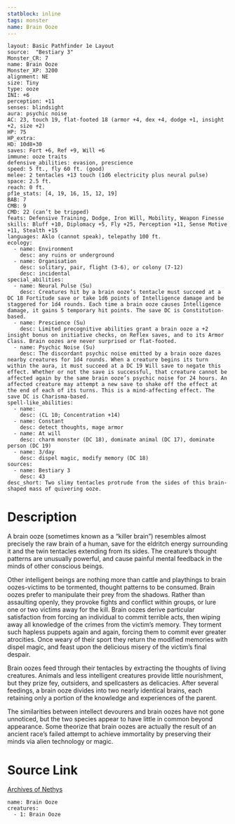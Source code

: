 ```yaml
---
statblock: inline
tags: monster
name: Brain Ooze
---
```

```statblock
layout: Basic Pathfinder 1e Layout
source:  "Bestiary 3"
Monster_CR: 7
name: Brain Ooze
Monster_XP: 3200
alignment: NE
size: Tiny
type: ooze
INI: +6
perception: +11
senses: blindsight
aura: psychic noise
AC: 23, touch 19, flat-footed 18 (armor +4, dex +4, dodge +1, insight +2, size +2)
HP: 75
HP_extra: 
HD: 10d8+30
saves: Fort +6, Ref +9, Will +6
immune: ooze traits
defensive_abilities: evasion, prescience
speed: 5 ft., fly 60 ft. (good)
melee: 2 tentacles +13 touch (1d6 electricity plus neural pulse)
space: 2.5 ft.
reach: 0 ft.
pf1e_stats: [4, 19, 16, 15, 12, 19]
BAB: 7
CMB: 9
CMD: 22 (can’t be tripped)
feats: Defensive Training, Dodge, Iron Will, Mobility, Weapon Finesse
skills: Bluff +10, Diplomacy +5, Fly +25, Perception +11, Sense Motive +11, Stealth +15
languages: Aklo (cannot speak), telepathy 100 ft.
ecology:
  - name: Environment
    desc: any ruins or underground
  - name: Organisation
    desc: solitary, pair, flight (3-6), or colony (7-12)
    desc: incidental
special_abilities:
  - name: Neural Pulse (Su)
    desc: Creatures hit by a brain ooze’s tentacle must succeed at a DC 18 Fortitude save or take 1d6 points of Intelligence damage and be staggered for 1d4 rounds. Each time a brain ooze causes Intelligence damage, it gains 5 temporary hit points. The save DC is Constitution-based.
  - name: Prescience (Su)
    desc: Limited precognitive abilities grant a brain ooze a +2 insight bonus on initiative checks, on Reflex saves, and to its Armor Class. Brain oozes are never surprised or flat-footed.
  - name: Psychic Noise (Su)
    desc: The discordant psychic noise emitted by a brain ooze dazes nearby creatures for 1d4 rounds. When a creature begins its turn within the aura, it must succeed at a DC 19 Will save to negate this effect. Whether or not the save is successful, that creature cannot be affected again by the same brain ooze’s psychic noise for 24 hours. An affected creature may attempt a new save to shake off the effect at the end of each of its turns. This is a mind-affecting effect. The save DC is Charisma-based.
spell-like_abilities:
  - name:
    desc: (CL 10; Concentration +14)
  - name: Constant
    desc: detect thoughts, mage armor
  - name: At will
    desc: charm monster (DC 18), dominate animal (DC 17), dominate person (DC 19)
  - name: 3/day
    desc: dispel magic, modify memory (DC 18)
sources:
  - name: Bestiary 3
    desc: 43
desc_short: Two slimy tentacles protrude from the sides of this brain-shaped mass of quivering ooze.
```
# Description
A brain ooze (sometimes known as a “killer brain”) resembles almost precisely the raw brain of a human, save for the eldritch energy surrounding it and the twin tentacles extending from its sides. The creature’s thought patterns are unusually powerful, and cause painful mental feedback in the minds of other conscious beings.

Other intelligent beings are nothing more than cattle and playthings to brain oozes-victims to be tormented, thought patterns to be consumed. Brain oozes prefer to manipulate their prey from the shadows. Rather than assaulting openly, they provoke fights and conflict within groups, or lure one or two victims away for the kill. Brain oozes derive particular satisfaction from forcing an individual to commit terrible acts, then wiping away all knowledge of the crimes from the victim’s memory. They torment such hapless puppets again and again, forcing them to commit ever greater atrocities. Once weary of their sport they return the modified memories with dispel magic, and feast upon the delicious misery of the victim’s final despair.

Brain oozes feed through their tentacles by extracting the thoughts of living creatures. Animals and less intelligent creatures provide little nourishment, but they prize fey, outsiders, and spellcasters as delicacies. After several feedings, a brain ooze divides into two nearly identical brains, each retaining only a portion of the knowledge and experiences of the parent.

The similarities between intellect devourers and brain oozes have not gone unnoticed, but the two species appear to have little in common beyond appearance. Some theorize that brain oozes are actually the result of an ancient race’s failed attempt to achieve immortality by preserving their minds via alien technology or magic.
# Source Link
[Archives of Nethys](https://aonprd.com/MonsterDisplay.aspx?ItemName=Brain%20Ooze)
```encounter-table
name: Brain Ooze
creatures:
  - 1: Brain Ooze
```
